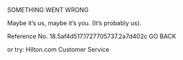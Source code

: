 SOMETHING WENT WRONG

Maybe it’s us, maybe it’s you.
(It’s probably us).

Reference No. 18.5af4d517.1727705737.2a7d402c
GO BACK

or try:
Hilton.com Customer Service